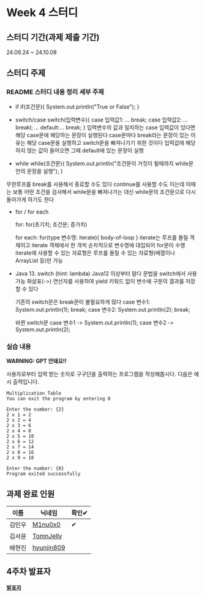 # Week 4 스터디
## 스터디 기간(과제 제출 기간)
24.09.24 ~ 24.10.08

## 스터디 주제
### README 스터디 내용 정리 세부 주제
- if
  if(조건문){
  System.out.println("True or False");
}
- switch/case
switch(입력변수){
  case 입력값1: ...
    break;
  case 입력값2: ...
    breakl;
  ...
  default:...
    break;
}
입력변수의 값과 일치하는 case 입력값이 있다면 해당 case문에 해당하는 문장이 실행된다
case문마다 break라는 문장이 있는 이유는 해당 case문을 실행하고 switch문을 빠져나가기 위한 것이다
입력값에 해당하지 않는 값이 들어오면 그때 default에 있는 문장이 실행

- while
while(조건문){
  System.out.println("조건문이 거짓이 될때까지 while문 안의 문장을 실행");
}

무한루프를 break를 사용해서 종료할 수도 있다
continue를 사용할 수도 이는데 이때는 보통 어떤 조건을 검사해서 while문을 빠져나가는 대신
while문의 조건문으로 다시 돌아가게 하기도 한다

- for / for each
  
  for: for(초기치; 조건문; 증가치)
  
  for each: for(type 변수명: iterate){
    body-of-loop
  }
  iterate는 루프를 돌릴 객체이고 iterate 객체에서 한 개씩 순차적으로 변수명에 대입되어 for문이 수행
  iterate에 사용할 수 있는 자료형은 루프를 돌릴 수 있는 자료형(배열이나 ArrayList 등)만 가능

- Java 13. switch (hint: lambda)
  Java12 이상부터 람다 문법을 switch에서 사용 가능
  화살표(->) 연산자를 사용하여 yield 키워드 없이 변수에 구문의 결과를 저장할 수 있다

  기존의 switch문은 break문이 불필요하게 많다
  case 변수1:
    System.out.println(1);
    break;
  case 변수2:
    System.out.println(2);
    break;

  바뀐 switch문
  case 변수1 -> System.out.println(1);
  case 변수2 -> System.out.println(2);


### 실습 내용
**WARNING: GPT 안돼요!!**

사용자로부터 입력 받는 숫자로 구구단을 출력하는 프로그램을 작성해봅시다. 다음은 예시 출력입니다.

```
Multiplication Table
You can exit the program by entering 0

Enter the number: {2}
2 x 1 = 2
2 x 2 = 4
2 x 3 = 6
2 x 4 = 8
2 x 5 = 10
2 x 6 = 12
2 x 7 = 14
2 x 8 = 16
2 x 9 = 18

Enter the number: {0}
Program exited successfully
```

## 과제 완료 인원
|이름|닉네임|확인✔|
|---|------|----|
|김민우|[M1nu0x0](https://github.com/M1nu0x0)|✔|
|김서윤|[TomnJelly](https://github.com/TomnJelly)||
|배현진|[hyunjin809](https://github.com/hyunjin809)||

## 4주차 발표자
**[발표자](https://github.com/발표자)**
